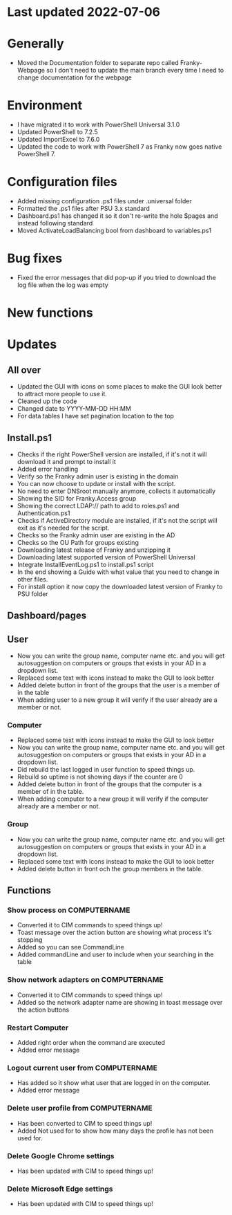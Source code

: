 ﻿# Last updated 2022-07-06

# Generally
- Moved the Documentation folder to separate repo called Franky-Webpage so I don't need to update the main branch every time I need to change documentation for the webpage

# Environment
- I have migrated it to work with PowerShell Universal 3.1.0
- Updated PowerShell to 7.2.5
- Updated ImportExcel to 7.6.0
- Updated the code to work with PowerShell 7 as Franky now goes native PowerShell 7.

# Configuration files
- Added missing configuration .ps1 files under .universal folder
- Formatted the .ps1 files after PSU 3.x standard
- Dashboard.ps1 has changed it so it don't re-write the hole $pages and instead following standard
- Moved ActivateLoadBalancing bool from dashboard to variables.ps1

# Bug fixes
- Fixed the error messages that did pop-up if you tried to download the log file when the log was empty

# New functions

# Updates
## All over
- Updated the GUI with icons on some places to make the GUI look better to attract more people to use it.
- Cleaned up the code
- Changed date to YYYY-MM-DD HH:MM
- For data tables I have set pagination location to the top

## Install.ps1
- Checks if the right PowerShell version are installed, if it's not it will download it and prompt to install it
- Added error handling
- Verify so the Franky admin user is existing in the domain
- You can now choose to update or install with the script.
- No need to enter DNSroot manually anymore, collects it automatically
- Showing the SID for Franky.Access group
- Showing the correct LDAP:// path to add to roles.ps1 and Authentication.ps1
- Checks if ActiveDirectory module are installed, if it's not the script will exit as it's needed for the script.
- Checks so the Franky admin user are existing in the AD
- Checks so the OU Path for groups existing
- Downloading latest release of Franky and unzipping it
- Downloading latest supported version of PowerShell Universal
- Integrate InstallEventLog.ps1 to install.ps1 script
- In the end showing a Guide with what value that you need to change in other files.
- For install option it now copy the downloaded latest version of Franky to PSU folder

## Dashboard/pages
## User
- Now you can write the group name, computer name etc. and you will get autosuggestion on computers or groups that exists in your AD in a dropdown list.
- Replaced some text with icons instead to make the GUI to look better
- Added delete button in front of the groups that the user is a member of in the table
- When adding user to a new group it will verify if the user already are a member or not.

### Computer
- Replaced some text with icons instead to make the GUI to look better
- Now you can write the group name, computer name etc. and you will get autosuggestion on computers or groups that exists in your AD in a dropdown list.
- Did rebuild the last logged in user function to speed things up.
- Rebuild so uptime is not showing days if the counter are 0
- Added delete button in front of the groups that the computer is a member of in the table.
- When adding computer to a new group it will verify if the computer already are a member or not.

### Group
- Now you can write the group name, computer name etc. and you will get autosuggestion on computers or groups that exists in your AD in a dropdown list.
- Replaced some text with icons instead to make the GUI to look better
- Added delete button in front och the group members in the table.

## Functions
### Show process on COMPUTERNAME
- Converted it to CIM commands to speed things up!
- Toast message over the action button are showing what process it's stopping
- Added so you can see CommandLine
- Added commandLine and user to include when your searching in the table

### Show network adapters on COMPUTERNAME
- Converted it to CIM commands to speed things up!
- Added so the network adapter name are showing in toast message over the action buttons

### Restart Computer
- Added right order when the command are executed
- Added error message

### Logout current user from COMPUTERNAME
- Has added so it show what user that are logged in on the computer.
- Added error message

### Delete user profile from COMPUTERNAME
- Has been converted to CIM to speed things up!
- Added Not used for to show how many days the profile has not been used for.

### Delete Google Chrome settings
- Has been updated with CIM to speed things up!

### Delete Microsoft Edge settings
- Has been updated with CIM to speed things up!